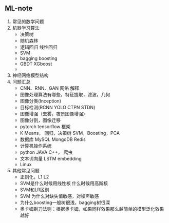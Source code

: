 ## ML-note

1.  常见的数学问题
2.  机器学习算法
    * 决策树
    * 随机森林
    * 逻辑回归 线性回归
    * SVM
    * bagging boosting 
    * GBDT  XGboost
    * 
3.  神经网络模型结构
4.  问题汇总
    * CNN、RNN、GAN 网络 解释
    * 图像处理算法有哪些，特征提取，滤波，几何
    * 图像分类(Inception)
    * 目标检测(RCNN YOLO CTPN STDN)
    * 图像增强（去雾，夜景图像增强）
    * 图像分割，图像迁移
    * pytorch tensorflow  框架
    * K Means， 回归，决策树 SVM，Boosting，PCA
    * 数据库  MySQL  MongoDB  Redis
    * 计算机操作系统
    * python  JAVA  C++， 爬虫
    * 文本词向量 LSTM  embedding
    * Linux
5.  其他常见问题
    * 正则化，L1 L2
    * SVM是什么时候用线性核 什么时候用高斯核
    * SVM和LR区别
    * SVM 为什么对缺失值敏感，对噪声敏感
    * 为什么boosting一般树很浅，bagging树很深
    * 奥卡姆剃刀法则：根据奥卡姆，如果同样效果那么越简单的模型泛化效果越好